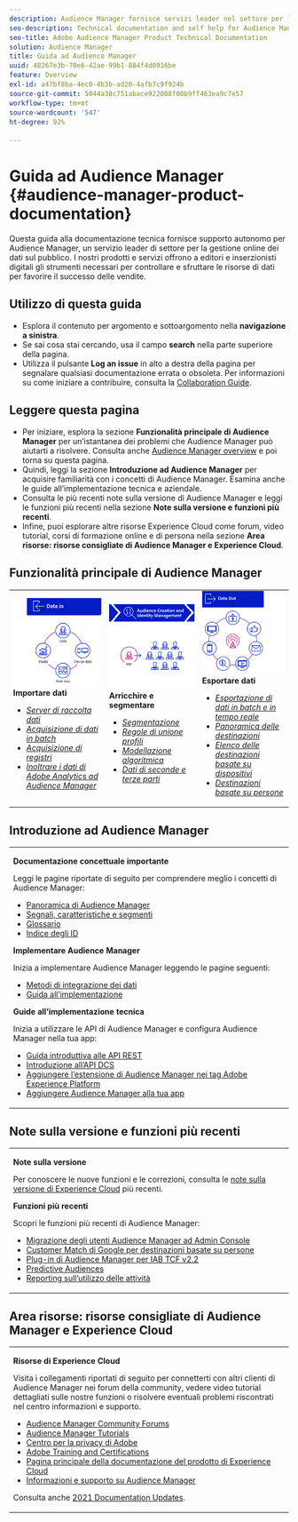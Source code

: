 ```yaml
---
description: Audience Manager fornisce servizi leader nel settore per la gestione online di dati sul pubblico. I nostri prodotti e servizi offrono a editori e inserzionisti digitali gli strumenti necessari per controllare e sfruttare le risorse di dati per favorire il successo delle vendite.
seo-description: Technical documentation and self help for Audience Manager (AAM). AAM provides industry-leading services for online audience data management, and give digital advertisers and publishers the tools they need to control and leverage their data assets to help drive sales success.
seo-title: Adobe Audience Manager Product Technical Documentation
solution: Audience Manager
title: Guida ad Audience Manager
uuid: 48267e3b-70e6-42ae-99b1-884f4d0916be
feature: Overview
exl-id: a47bf8ba-4ec0-4b3b-ad20-4afb7c9f924b
source-git-commit: 5044a38c751abace922008f00b9ff463ea9c7e57
workflow-type: tm+mt
source-wordcount: '547'
ht-degree: 92%

---
```


# Guida ad Audience Manager {#audience-manager-product-documentation}

Questa guida alla documentazione tecnica fornisce supporto autonomo per Audience Manager, un servizio leader di settore per la gestione online dei dati sul pubblico. I nostri prodotti e servizi offrono a editori e inserzionisti digitali gli strumenti necessari per controllare e sfruttare le risorse di dati per favorire il successo delle vendite.

## Utilizzo di questa guida

* Esplora il contenuto per argomento e sottoargomento nella **navigazione a sinistra**.
* Se sai cosa stai cercando, usa il campo **search** nella parte superiore della pagina.
* Utilizza il pulsante **Log an issue** in alto a destra della pagina per segnalare qualsiasi documentazione errata o obsoleta. Per informazioni su come iniziare a contribuire, consulta la [Collaboration Guide](https://experienceleague.adobe.com/docs/contributor/contributor-guide/introduction.html).

## Leggere questa pagina

* Per iniziare, esplora la sezione **Funzionalità principale di Audience Manager** per un’istantanea dei problemi che Audience Manager può aiutarti a risolvere. Consulta anche [Audience Manager overview](/help/using/overview/aam-overview.md) e poi torna su questa pagina.
* Quindi, leggi la sezione **Introduzione ad Audience Manager** per acquisire familiarità con i concetti di Audience Manager. Esamina anche le guide all’implementazione tecnica e aziendale.
* Consulta le più recenti note sulla versione di Audience Manager e leggi le funzioni più recenti nella sezione **Note sulla versione e funzioni più recenti**.
* Infine, puoi esplorare altre risorse Experience Cloud come forum, video tutorial, corsi di formazione online e di persona nella sezione **Area risorse: risorse consigliate di Audience Manager e Experience Cloud**.

## Funzionalità principale di Audience Manager

<table style="table-layout:fixed">
   <td>
      <img alt="Ingresso dati" src="/help/using/overview/assets/data-in.png"/>
      <div>
         <b>Importare dati</b>
      </div>
      <p>
         <em><ul><li><a href="/help/using/api/dcs-intro/dcs-api-reference/dcs-api-reference-overview.md">Server di raccolta dati</a></li><li><a href="/help/using/integration/sending-audience-data/batch-data-transfer-explained/batch-data-transfer-overview.md">Acquisizione di dati in batch</a></li><li><a href="/help/using/reporting/audience-optimization-reports/metadata-files-intro/metadata-files-intro.md">Acquisizione di registri</a></li><li><a href="/help/using/integration/integration-other-solutions/audience-management-module.md">Inoltrare i dati di Adobe Analytics ad Audience Manager</a></li></ul></em>
      <p>
   </td>
   <td>
      <img alt="Arricchire e segmentare" src="/help/using/overview/assets/enrich-segment.png"/>
      <div>
         <b>Arricchire e segmentare</b>
      </div>
      <p>
       <em><ul><li><a href="/help/using/features/segments/segments-purpose.md">Segmentazione</a></li><li><a href="/help/using/features/profile-merge-rules/merge-rules-overview.md">Regole di unione profili</a></li><li><a href="/help/using/features/algorithmic-models/understanding-models.md">Modellazione algoritmica</a></li><li><a href="/help/using/overview/data-types-collected.md">Dati di seconde e terze parti</a></li></ul></em>
      <p>
   </td>
   <td>
      <img alt="Uscita dati" src="/help/using/overview/assets/data-out.png"/>
      </a>
      <div>
         <b>Esportare dati</b>
      </div>
      <p>
      <p>
         <em><ul><li><a href="/help/using/integration/receiving-audience-data/receiving-audience-data-overview.md">Esportazione di dati in batch e in tempo reale</a></li><li><a href="/help/using/features/destinations/destinations.md">Panoramica delle destinazioni</a></li><li><a href="/help/using/features/destinations/device-based-destinations-list.md">Elenco delle destinazioni basate su dispositivi</a></li><li><a href="/help/using/features/destinations/people-based-destinations-overview.md">Destinazioni basate su persone</a></li></ul></em> 
      <p>
      <p>
   </td>
</table>


## Introduzione ad Audience Manager

<table> 
 <tbody> 
  <tr> 
   <td colname="col1"> <p><b>Documentazione concettuale importante</b></p>
   <p>Leggi le pagine riportate di seguito per comprendere meglio i concetti di Audience Manager: 
   <ul><li><a href="/help/using/overview/aam-overview.md"> Panoramica di Audience Manager</a></li><li><a href="/help/using/reference/signal-trait-segment.md">Segnali, caratteristiche e segmenti</a></li><li><a href="/help/using/reference/aam-glossary.md"> Glossario</a> </li><li><a href="/help/using/reference/ids-in-aam.md">Indice degli ID</a></li></ul></p>

<p><b>Implementare Audience Manager</b></p>
   <p> Inizia a implementare Audience Manager leggendo le pagine seguenti:
     <ul>
     <li><a href="/help/using/integration/data-integration-methods.md">Metodi di integrazione dei dati</a></li>
     <li><a href="/help/using/integration/implement-audience-manager.md">Guida all’implementazione</a></li>
     </ul> </p>

<p> <b>Guide all’implementazione tecnica</b> </p> <p>Inizia a utilizzare le API di Audience Manager e configura Audience Manager nella tua app:</p> <p> 
     <ul id="ul_47C012F6AB3E4B73BA357027F4D15369">
     <li><a href="/help/using/api/rest-api-main/aam-api-getting-started.md">Guida introduttiva alle API REST</a></li>
     <li><a href="/help/using/api/dcs-intro/dcs-event-calls/dcs-event-calls.md">Introduzione all’API DCS</a></li>
     <li><a href="https://experienceleague.adobe.com/docs/experience-platform/tags/extensions/adobe/audience-manager/overview.html">Aggiungere l’estensione di Audience Manager nei tag Adobe Experience Platform</a></li>
    <li><a href="https://experienceleague.adobe.com/docs/experience-platform/destinations/catalog/data-management/aam-dil-extension.html?lang=en">Aggiungere Audience Manager alla tua app</a></li>
     </ul> </p>
    </td>

</tr> 
 </tbody> 
</table>

<!--

<table> 
 <tbody> 
  <tr> 
   <td colname="col1"> <p><b>Important Conceptual Documentation</b></p>
   <p>Read the pages below for a deeper understanding of Audience Manager concepts: 
   <ul><li><a href="https://experienceleague.adobe.com/docs/audience-manager/user-guide/overview/aam-overview.html"> Audience Manager Overview</a></li><li><a href="https://docs.adobe.com/help/en/audience-manager/user-guide/reference/aam-glossary.html"> Glossary</a> </li><li><a href="https://experienceleague.adobe.com/docs/audience-manager/user-guide/reference/ids-in-aam.html">Index of IDs</a></li><li><a href="https://docs.adobe.com/help/en/audience-manager/user-guide/reference/signal-trait-segment.html">Signals, Traits, and Segments</a></li></ul></p>
   <br>&nbsp;
   <p><b>Implement Audience Manager</b></p>
   <p> Get started with implementing Audience Manager by reading the pages below:
     <ul>
     <li><a href="https://experienceleague.adobe.com/docs/audience-manager/user-guide/implementation-integration-guides/data-integration-methods.html">Data Integration Methods</a></li>
     <li><a href="https://experienceleague.adobe.com/docs/audience-manager/user-guide/implementation-integration-guides/implement-audience-manager.html">Implementation Guide</a></li>
     </ul> </p>
     <br>&nbsp;
   <p> <b>Technical Implementation Guides</b> </p> <p>Get started with Audience Manager APIs and set up Audience Manager in your app:</p> <p> 
     <ul id="ul_47C012F6AB3E4B73BA357027F4D15369">
     <li><a href="https://experienceleague.adobe.com/docs/audience-manager/user-guide/api-and-sdk-code/rest-apis/aam-api-getting-started.html">Getting Started with REST APIs</a></li>
     <li><a href="https://experienceleague.adobe.com/docs/audience-manager/user-guide/api-and-sdk-code/dcs/dcs-event-calls/dcs-event-calls.html">Get started with the DCS API</a></li>
     <li><a href="https://experienceleague.adobe.com/docs/launch/using/extensions-ref/adobe-extension/adobe-audience-manager-extension.html">Add the Audience Manager extension to Adobe Experience Platform Launch</a></li>
    <li><a href="https://experienceleague.adobe.com/docs/experience-platform/destinations/catalog/data-management/aam-dil-extension.html?lang=en">Add Audience Manager to your app</a></li>
     </ul> </p>
    </td>
   <td colname="col2">  <p> <b>Collaborative Documentation</b> </p>
     <p>We welcome contributions to our documentation from all our readers. See the <a href="https://experienceleague.adobe.com/docs/contributor/contributor-guide/introduction.html">Collaboration Guide Overview</a> to learn how to start contributing.</p>
   <br>&nbsp;
   <p> <b>Release Notes</b> </p> <p> 
     See the latest <a href="https://experienceleague.adobe.com/docs/release-notes/experience-cloud/current.html" format="https" scope="external"> Experience Cloud Release Notes</a> for new features and fixes.</p> <br>&nbsp;
     <p> <b>Experience Cloud Resources</b> </p> <p> 
     <ul id="ul_E30EC96BDC624B5591F0470D430B7F41"> 
      <li id="li_F3A5CCFAE0F247CEB41A03CA8E03106B"><a href="https://forums.adobe.com/community/experience-cloud/analytics-cloud/audience-manager" format="https" scope="external"> Audience Manager Community Forums</a> </li>
      <li><a href="https://experienceleague.adobe.com/docs/audience-manager-learn/tutorials/overview.html" format="http" scope="external"> Audience Manager Tutorials</a> </li> 
      <li id="li_1737D63307024F26B1F967621613A5AC"><a href="https://www.adobe.com/privacy.html" format="http" scope="external"> Adobe Privacy Center</a> </li>  
      <li id="li_1938F7044F544481A6CC0F45CC22B80A"> <a href="https://helpx.adobe.com/learning.html?promoid=KAUDK" scope="external" format="http"> Adobe Training and Certifications</a> </li> 
      <li id="li_C71459E0D1464C05B8B9387C43541F17"> <a href="https://helpx.adobe.com/support/experience-cloud.html" scope="external" format="https">Experience Cloud Product Documentation Home</a> </li> 
      <li id="li_0DB1997FEB87484EBC07E03FD40AA39F"><a href="https://helpx.adobe.com/support/audience-manager.html" format="https" scope="external"> Audience Manager Learn &amp; Support</a> </li> 
     </ul> </p> 
     <br>&nbsp;
     <p>See also, <a href="https://experienceleague.adobe.com/docs/audience-manager/user-guide/documentation-updates/docs-2020.html"> 2020 Documentation Updates</a>. </p> </td>
  </tr> 
 </tbody> 
</table>

-->

## Note sulla versione e funzioni più recenti

<table> 
 <tbody> 
  <tr> 
   <td> <p> <b>Note sulla versione</b> </p> <p> 
     Per conoscere le nuove funzioni e le correzioni, consulta le <a href="https://experienceleague.adobe.com/docs/release-notes/experience-cloud/current.html" format="https" scope="external">note sulla versione di Experience Cloud</a> più recenti.</p> 
     <p> <b>Funzioni più recenti</b> </p> <p> 
     Scopri le funzioni più recenti di Audience Manager:</p>
     <p><ul><li><a href="/help/using/docs-updates/docs-2021.md">Migrazione degli utenti Audience Manager ad Admin Console</a></li><li><a href="/help/using/features/destinations/people-based-destinations-prerequisites.md">Customer Match di Google per destinazioni basate su persone</a></li><li><a href="/help/using/overview/data-security-and-privacy/aam-iab-plugin.md">Plug-in di Audience Manager per IAB TCF v2.2</a></li><li><a href="/help/using/features/algorithmic-models/predictive-audiences.md">Predictive Audiences</a></li><li><a href="/help/using/features/administration/activity-usage-reporting.md">Reporting sull’utilizzo delle attività</a></li>
     </ul></p>
    </td>
  </tr> 
 </tbody> 
</table>

<!--

**Release Notes**

See the latest [Experience Cloud Release Notes](https://experienceleague.adobe.com/docs/release-notes/experience-cloud/current.html) for new features and fixes.

<br>&nbsp;

**Latest features**

Read about the latest Audience Manager features:
* [Activity Usage Reporting](https://experienceleague.adobe.com/docs/audience-manager/user-guide/features/administration/activity-usage-reporting.html)
* [California Consumer Privacy Act (CCPA) Support and Privacy Documentation Overhaul](https://experienceleague.adobe.com/docs/audience-manager/user-guide/overview/data-privacy/data-privacy.html)
* [Intelligent Recommendations for Audience Marketplace Data, powered by Adobe Sensei](https://experienceleague.adobe.com/docs/audience-manager/user-guide/features/segments/trait-recommendations.html)
* [Profile Merge Rules Enhancements](https://experienceleague.adobe.com/docs/audience-manager/user-guide/features/profile-merge-rules/merge-rules-overview.html)
* [Bulk Management Tools Update](https://experienceleague.adobe.com/docs/audience-manager/user-guide/reference/bulk-management-tools/bulk-management-intro.html)

-->


## Area risorse: risorse consigliate di Audience Manager e Experience Cloud


<table> 
 <tbody> 
  <tr> 
   <td colname="col2"> 
     <p> <b>Risorse di Experience Cloud</b> </p>
     <p>Visita i collegamenti riportati di seguito per connetterti con altri clienti di Audience Manager nei forum della community, vedere video tutorial dettagliati sulle nostre funzioni o risolvere eventuali problemi riscontrati nel centro informazioni e supporto.</p>
     <p> 
     <ul id="ul_E30EC96BDC624B5591F0470D430B7F41"> 
      <li id="li_F3A5CCFAE0F247CEB41A03CA8E03106B"><a href="https://forums.adobe.com/community/experience-cloud/analytics-cloud/audience-manager" format="https" scope="external"> Audience Manager Community Forums</a> </li>
      <li><a href="https://experienceleague.adobe.com/docs/audience-manager-learn/tutorials/overview.html" format="http" scope="external"> Audience Manager Tutorials</a> </li> 
      <li id="li_1737D63307024F26B1F967621613A5AC"><a href="https://www.adobe.com/it/privacy.html" format="http" scope="external"> Centro per la privacy di Adobe</a> </li>  
      <li id="li_1938F7044F544481A6CC0F45CC22B80A"> <a href="https://helpx.adobe.com/learning.html?promoid=KAUDK" scope="external" format="http"> Adobe Training and Certifications</a> </li> 
      <li id="li_C71459E0D1464C05B8B9387C43541F17"> <a href="https://helpx.adobe.com/it/support/experience-cloud.html" scope="external" format="https">Pagina principale della documentazione del prodotto di Experience Cloud</a> </li> 
      <li id="li_0DB1997FEB87484EBC07E03FD40AA39F"><a href="https://helpx.adobe.com/it/support/audience-manager.html" format="https" scope="external"> Informazioni e supporto su Audience Manager</a> </li> 
     </ul> </p> 
     <p>Consulta anche <a href="https://experienceleague.adobe.com/docs/audience-manager/user-guide/documentation-updates/docs-2021.html"> 2021 Documentation Updates</a>. </p> </td>
  </tr> 
 </tbody> 
</table>
